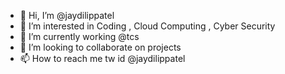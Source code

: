 - 👋 Hi, I’m @jaydilippatel
- 👀 I’m interested in Coding , Cloud Computing , Cyber Security
- 🌱 I’m currently working @tcs
- 💞️ I’m looking to collaborate on  projects
- 📫 How to reach me tw id @jaydilippatel

<!---
jaydilippatel/jaydilippatel is a ✨ special ✨ repository because its `README.md` (this file) appears on your GitHub profile.
You can click the Preview link to take a look at your changes.
--->
